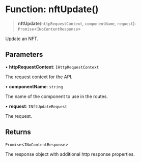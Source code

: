 # Function: nftUpdate()

> **nftUpdate**(`httpRequestContext`, `componentName`, `request`): `Promise`\<`INoContentResponse`\>

Update an NFT.

## Parameters

• **httpRequestContext**: `IHttpRequestContext`

The request context for the API.

• **componentName**: `string`

The name of the component to use in the routes.

• **request**: `INftUpdateRequest`

The request.

## Returns

`Promise`\<`INoContentResponse`\>

The response object with additional http response properties.
